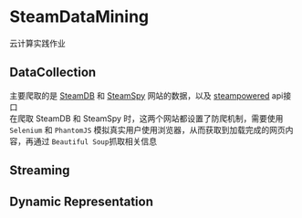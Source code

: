 # SteamDataMining
云计算实践作业

## DataCollection
主要爬取的是 [SteamDB](https://steamdb.info/) 和 [SteamSpy](https://steamspy.com/api.php) 网站的数据，以及 [steampowered](https://store.steampowered.com/api/appdetails/?filters=basic&appids=570&l=en) api接口  
在爬取 SteamDB 和 SteamSpy 时，这两个网站都设置了防爬机制，需要使用 `Selenium` 和 `PhantomJS` 模拟真实用户使用浏览器，从而获取到加载完成的网页内容，再通过 `Beautiful Soup`抓取相关信息  




## Streaming

## Dynamic Representation
